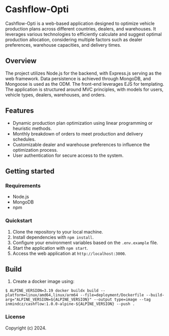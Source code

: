 # Cashflow-Opti

Cashflow-Opti is a web-based application designed to optimize vehicle production plans across different countries, dealers, and warehouses. It leverages various technologies to efficiently calculate and suggest optimal production allocation, considering multiple factors such as dealer preferences, warehouse capacities, and delivery times.

## Overview

The project utilizes Node.js for the backend, with Express.js serving as the web framework. Data persistence is achieved through MongoDB, and Mongoose is used as the ODM. The front-end leverages EJS for templating. The application is structured around MVC principles, with models for users, vehicle types, dealers, warehouses, and orders.

## Features

- Dynamic production plan optimization using linear programming or heuristic methods.
- Monthly breakdown of orders to meet production and delivery schedules.
- Customizable dealer and warehouse preferences to influence the optimization process.
- User authentication for secure access to the system.

## Getting started

### Requirements

- Node.js
- MongoDB
- npm

### Quickstart

1. Clone the repository to your local machine.
2. Install dependencies with `npm install`.
3. Configure your environment variables based on the `.env.example` file.
4. Start the application with `npm start`.
5. Access the web application at `http://localhost:3000`.

## Build

1. Create a docker image using:

```
$ ALPINE_VERSION=3.19 docker buildx build --platform=linux/amd64,linux/arm64 --file=deployment/Dockerfile --build-arg="ALPINE_VERSION=${ALPINE_VERSION}" --output type=image --tag inmindcz/cashflow:1.0.0-alpine-${ALPINE_VERSION} --push .
```

### License

Copyright (c) 2024.